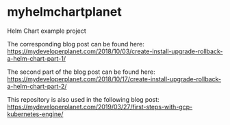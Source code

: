 # myhelmchartplanet
Helm Chart example project

The corresponding blog post can be found here: https://mydeveloperplanet.com/2018/10/03/create-install-upgrade-rollback-a-helm-chart-part-1/

The second part of the blog post can be found here: https://mydeveloperplanet.com/2018/10/17/create-install-upgrade-rollback-a-helm-chart-part-2/

This repository is also used in the following blog post: https://mydeveloperplanet.com/2019/03/27/first-steps-with-gcp-kubernetes-engine/
